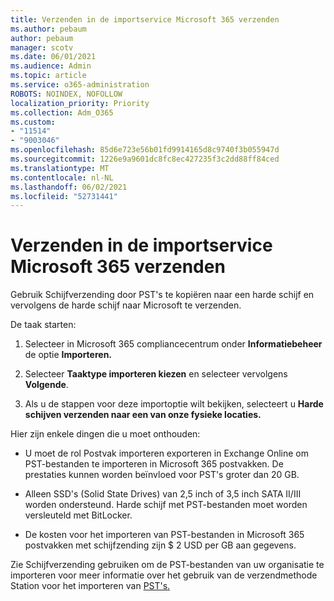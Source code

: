 ```yaml
---
title: Verzenden in de importservice Microsoft 365 verzenden
ms.author: pebaum
author: pebaum
manager: scotv
ms.date: 06/01/2021
ms.audience: Admin
ms.topic: article
ms.service: o365-administration
ROBOTS: NOINDEX, NOFOLLOW
localization_priority: Priority
ms.collection: Adm_O365
ms.custom:
- "11514"
- "9003046"
ms.openlocfilehash: 85d6e723e56b01fd9914165d8c9740f3b055947d
ms.sourcegitcommit: 1226e9a9601dc8fc8ec427235f3c2dd88ff84ced
ms.translationtype: MT
ms.contentlocale: nl-NL
ms.lasthandoff: 06/02/2021
ms.locfileid: "52731441"
---
```

# <a name="drive-shipping-in-the-microsoft-365-import-service"></a>Verzenden in de importservice Microsoft 365 verzenden

Gebruik Schijfverzending door PST's te kopiëren naar een harde schijf en vervolgens de harde schijf naar Microsoft te verzenden.

De taak starten:

1. Selecteer in Microsoft 365 compliancecentrum onder **Informatiebeheer** de optie **Importeren.**

1. Selecteer **Taaktype importeren kiezen** en selecteer vervolgens **Volgende**.

1. Als u de stappen voor deze importoptie wilt bekijken, selecteert u **Harde schijven verzenden naar een van onze fysieke locaties.**

Hier zijn enkele dingen die u moet onthouden:

- U moet de rol Postvak importeren exporteren in Exchange Online om PST-bestanden te importeren in Microsoft 365 postvakken.
De prestaties kunnen worden beïnvloed voor PST's groter dan 20 GB.

- Alleen SSD's (Solid State Drives) van 2,5 inch of 3,5 inch SATA II/III worden ondersteund.
Harde schijf met PST-bestanden moet worden versleuteld met BitLocker.

- De kosten voor het importeren van PST-bestanden in Microsoft 365 postvakken met schijfzending zijn $ 2 USD per GB aan gegevens.

Zie Schijfverzending gebruiken om de PST-bestanden van uw organisatie te importeren voor meer informatie over het gebruik van de verzendmethode Station voor het importeren van [PST's.](/microsoft-365/compliance/use-drive-shipping-to-import-pst-files-to-office-365)